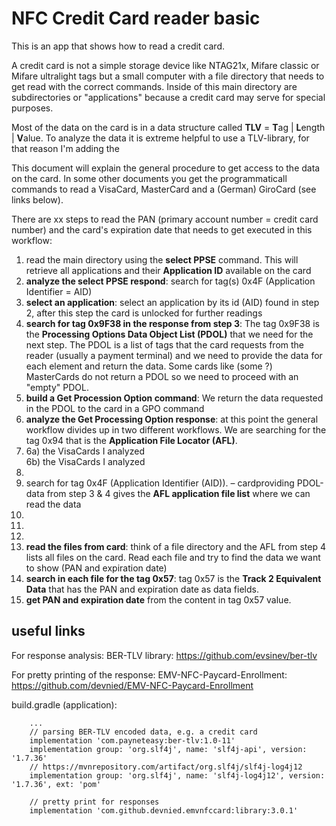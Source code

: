 # NFC Credit Card reader basic

This is an app that shows how to read a credit card. 

A credit card is not a simple storage device like NTAG21x, Mifare classic or Mifare ultralight tags but a small computer with a 
file directory that needs to get read with the correct commands. Inside of this main directory are subdirectories or 
"applications" because a credit card may serve for special purposes.

Most of the data on the card is in a data structure called **TLV** = **T**ag | **L**ength | **V**alue. To analyze the data 
it is extreme helpful to use a TLV-library, for that reason I'm adding the 


This document will explain the general procedure to get access to the data on the card. In some other documents you get the 
programmaticall commands to read a VisaCard, MasterCard and a (German) GiroCard (see links below).

There are xx steps to read the PAN (primary account number = credit card number) and the card's expiration date that needs to get 
executed in this workflow:

1) read the main directory using the **select PPSE** command. This will retrieve all applications and their **Application ID** available on the card
2) **analyze the select PPSE respond**: search for tag(s) 0x4F (Application Identifier = AID)
3) **select an application**: select an application by its id (AID) found in step 2, after this step the card is unlocked for further readings
4) **search for tag 0x9F38 in the response from step 3**: The tag 0x9F38 is the **Processing Options Data Object List (PDOL)** that we need for 
the next step. The PDOL is a list of tags that the card requests from the reader (usually a payment terminal) and we need to provide the data 
for each element and return the data. Some cards like (some ?) MasterCards do not return a PDOL so we need to proceed with an "empty" PDOL.
5) **build a Get Procession Option command**: We return the data requested in the PDOL to the card in a GPO command 
6) **analyze the Get Processing Option response**: at this point the general workflow divides up in two different workflows. We are searching for 
the tag 0x94 that is the **Application File Locator (AFL)**. 
7) 6a) the VisaCards I analyzed   
6b) the VisaCards I analyzed
8) 
9) search for tag 0x4F (Application Identifier (AID)). – cardproviding PDOL-data from step 3 & 4 gives the **AFL application file list** where we can read the data
10) 
11) 
12) 
13) **read the files from card**: think of a file directory and the AFL from step 4 lists all files on the card. Read each file and try
    to find the data we want to show (PAN and expiration date)
14) **search in each file for the tag 0x57**: tag 0x57 is the **Track 2 Equivalent Data** that has the PAN and expiration date as data fields.
15) **get PAN and expiration date** from the content in tag 0x57 value.


## useful links

For response analysis: BER-TLV library: https://github.com/evsinev/ber-tlv

For pretty printing of the response: EMV-NFC-Paycard-Enrollment: https://github.com/devnied/EMV-NFC-Paycard-Enrollment

build.gradle (application):
```plaintext
    ...
    // parsing BER-TLV encoded data, e.g. a credit card
    implementation 'com.payneteasy:ber-tlv:1.0-11'
    implementation group: 'org.slf4j', name: 'slf4j-api', version: '1.7.36'
    // https://mvnrepository.com/artifact/org.slf4j/slf4j-log4j12
    implementation group: 'org.slf4j', name: 'slf4j-log4j12', version: '1.7.36', ext: 'pom'

    // pretty print for responses
    implementation 'com.github.devnied.emvnfccard:library:3.0.1'
```

